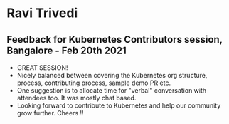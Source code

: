 # Ravi Trivedi

## Feedback for Kubernetes Contributors session, Bangalore - Feb 20th 2021
* GREAT SESSION!
* Nicely balanced between covering the Kubernetes org structure, process, contributing process, sample demo PR etc.
* One suggestion is to allocate time for "verbal" conversation with attendees too. It was mostly chat based. 
* Looking forward to contribute to Kubernetes and help our community grow further. Cheers !! 
